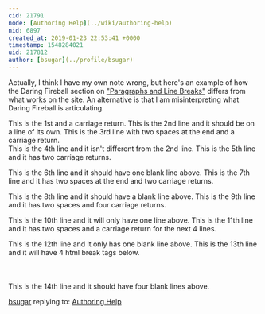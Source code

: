 ```yaml
---
cid: 21791
node: [Authoring Help](../wiki/authoring-help)
nid: 6897
created_at: 2019-01-23 22:53:41 +0000
timestamp: 1548284021
uid: 217812
author: [bsugar](../profile/bsugar)
---
```


Actually, I think I have my own note wrong, but here's an example of how the Daring Fireball section on ["Paragraphs and Line Breaks"](https://daringfireball.net/projects/markdown/syntax#p) differs from what works on the site.  An alternative is that I am misinterpreting what Daring Fireball is articulating.

This is the 1st and a carriage return.
This is the 2nd line and it should be on a line of its own.
This is the 3rd line with two spaces at the end and a carriage return.  
This is the 4th line and it isn't different from the 2nd line.
This is the 5th line and it has two carriage returns.

This is the 6th line and it should have one blank line above.
This is the 7th line and it has two spaces at the end and two carriage returns.  

This is the 8th line and it should have a blank line above.
This is the 9th line and it has two spaces and four carriage returns.  



This is the 10th line and it will only have one line above.
This is the 11th line and it has two spaces and a carriage return for the next 4 lines.  
  
  
  
This is the 12th line and it only has one blank line above.
This is the 13th line and it will have 4 html break tags below.
<br><br><br><br>
This is the 14th line and it should have four blank lines above.

[bsugar](../profile/bsugar) replying to: [Authoring Help](../wiki/authoring-help)

